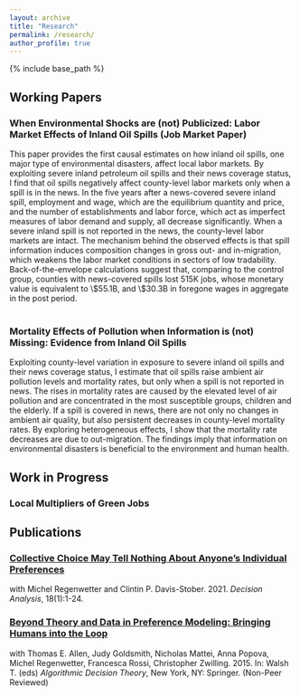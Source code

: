 ```yaml
---
layout: archive
title: "Research"
permalink: /research/
author_profile: true
---
```


{% include base_path %}

<p id="1.5-spaced" style="line-height: 150%;">
<h2> Working Papers </h2>
<!-- 
<div><a href="http://kevincng.github.io/files/stem.pdf">The Returns to STEM Programs for Less-Prepared Students</a><br>
<p style="margin-left: 40px"> with Evan Riehl <br>
Revise & resubmit, <i> American Economic Journal: Economic Policy </i> </p> </div> <br>  
-->

<div><h3>When Environmental Shocks are (not) Publicized: Labor Market Effects of Inland Oil Spills (Job Market Paper)</h3></div>
<div>This paper provides the first causal estimates on how inland oil spills, one major type of environmental disasters, affect local labor markets. By exploiting severe inland petroleum oil spills and their news coverage status, I find that oil spills negatively affect county-level labor markets only when a spill is in the news. In the five years after a news-covered severe inland spill, employment and wage, which are the equilibrium quantity and price, and the number of establishments and labor force, which act as imperfect measures of labor demand and supply, all decrease significantly. When a severe inland spill is not reported in the news, the county-level labor markets are intact. The mechanism behind the observed effects is that spill information induces composition changes in gross out- and in-migration, which weakens the labor market conditions in sectors of low tradability. Back-of-the-envelope calculations suggest that, comparing to the control group, counties with news-covered spills lost 515K jobs, whose monetary value is equivalent to \$55.1B, and \$30.3B in foregone wages in aggregate in the post period.</div> <br>


<div><h3>Mortality Effects of Pollution when Information is (not) Missing: Evidence from Inland Oil Spills</h3></div>
<div> Exploiting county-level variation in exposure to severe inland oil spills and their news coverage status, I estimate that oil spills raise ambient air pollution levels and mortality rates, but only when a spill is not reported in news. The rises in mortality rates are caused by the elevated level of air pollution and are concentrated in the most susceptible groups, children and the elderly. If a spill is covered in news, there are not only no changes in ambient air quality, but also persistent decreases in county-level mortality rates. By exploring heterogeneous effects, I show that the mortality rate decreases are due to out-migration. The findings imply that information on environmental disasters is beneficial to the environment and human health.</div> 
</p>

<p id="1.5-spaced" style="line-height: 150%;">
<h2> Work in Progress </h2>
<div><h3>Local Multipliers of Green Jobs</h3></div>
</p>

<p id="1.5-spaced" style="line-height: 150%;">
<h2> Publications </h2>
<div><a href="https://pubsonline.informs.org/doi/abs/10.1287/deca.2020.0417"><h3>Collective Choice May Tell Nothing About Anyone’s Individual Preferences</h3></a> with Michel Regenwetter and Clintin P. Davis-Stober. 2021. <i>Decision Analysis</i>, 18(1):1-24.</div>
 
 <div><a href="https://link.springer.com/chapter/10.1007/978-3-319-23114-3_1"><h3>Beyond Theory and Data in Preference Modeling: Bringing Humans into the Loop</h3></a>with Thomas E. Allen, Judy Goldsmith, Nicholas Mattei, Anna Popova, Michel Regenwetter, Francesca Rossi, Christopher Zwilling. 2015. In: Walsh T. (eds) <i>Algorithmic Decision Theory</i>, New York, NY: Springer. (Non-Peer Reviewed)</div>
</p>

